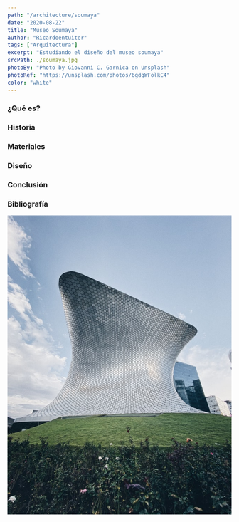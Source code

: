 ```yaml
---
path: "/architecture/soumaya"
date: "2020-08-22"
title: "Museo Soumaya"
author: "Ricardoentuiter"
tags: ["Arquitectura"]
excerpt: "Estudiando el diseño del museo soumaya"
srcPath: ./soumaya.jpg
photoBy: "Photo by Giovanni C. Garnica on Unsplash"
photoRef: "https://unsplash.com/photos/6gdqWFolkC4"
color: "white"
---
```


### ¿Qué es?

### Historia

### Materiales

### Diseño

### Conclusión

### Bibliografía

![Photo by Javier Esteves on Unsplash](./soumayaFinal.jpg)
